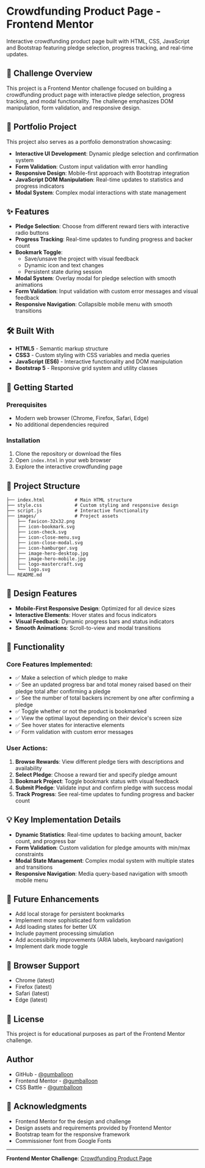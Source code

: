 # Crowdfunding Product Page - Frontend Mentor

Interactive crowdfunding product page built with HTML, CSS, JavaScript and Bootstrap featuring pledge selection, progress tracking, and real-time updates.

## 🎯 Challenge Overview

This project is a Frontend Mentor challenge focused on building a crowdfunding product page with interactive pledge selection, progress tracking, and modal functionality. The challenge emphasizes DOM manipulation, form validation, and responsive design.

## 💼 Portfolio Project

This project also serves as a portfolio demonstration showcasing:
- **Interactive UI Development**: Dynamic pledge selection and confirmation system
- **Form Validation**: Custom input validation with error handling
- **Responsive Design**: Mobile-first approach with Bootstrap integration
- **JavaScript DOM Manipulation**: Real-time updates to statistics and progress indicators
- **Modal System**: Complex modal interactions with state management

## ✨ Features

- **Pledge Selection**: Choose from different reward tiers with interactive radio buttons
- **Progress Tracking**: Real-time updates to funding progress and backer count
- **Bookmark Toggle**: 
  - Save/unsave the project with visual feedback
  - Dynamic icon and text changes
  - Persistent state during session
- **Modal System**: Overlay modal for pledge selection with smooth animations
- **Form Validation**: Input validation with custom error messages and visual feedback
- **Responsive Navigation**: Collapsible mobile menu with smooth transitions

## 🛠️ Built With

- **HTML5** - Semantic markup structure
- **CSS3** - Custom styling with CSS variables and media queries
- **JavaScript (ES6)** - Interactive functionality and DOM manipulation
- **Bootstrap 5** - Responsive grid system and utility classes

## 🚀 Getting Started

### Prerequisites

- Modern web browser (Chrome, Firefox, Safari, Edge)
- No additional dependencies required

### Installation

1. Clone the repository or download the files
2. Open `index.html` in your web browser
3. Explore the interactive crowdfunding page

## 📁 Project Structure

```
├── index.html           # Main HTML structure
├── style.css            # Custom styling and responsive design
├── script.js            # Interactive functionality
├── images/              # Project assets
│   ├── favicon-32x32.png
│   ├── icon-bookmark.svg
│   ├── icon-check.svg
│   ├── icon-close-menu.svg
│   ├── icon-close-modal.svg
│   ├── icon-hamburger.svg
│   ├── image-hero-desktop.jpg
│   ├── image-hero-mobile.jpg
│   ├── logo-mastercraft.svg
│   └── logo.svg
└── README.md
```

## 🎨 Design Features

- **Mobile-First Responsive Design**: Optimized for all device sizes
- **Interactive Elements**: Hover states and focus indicators
- **Visual Feedback**: Dynamic progress bars and status indicators
- **Smooth Animations**: Scroll-to-view and modal transitions

## 🔧 Functionality

### Core Features Implemented:

- ✅ Make a selection of which pledge to make
- ✅ See an updated progress bar and total money raised based on their pledge total after confirming a pledge
- ✅ See the number of total backers increment by one after confirming a pledge
- ✅ Toggle whether or not the product is bookmarked
- ✅ View the optimal layout depending on their device's screen size
- ✅ See hover states for interactive elements
- ✅ Form validation with custom error messages

### User Actions:

1. **Browse Rewards**: View different pledge tiers with descriptions and availability
2. **Select Pledge**: Choose a reward tier and specify pledge amount
3. **Bookmark Project**: Toggle bookmark status with visual feedback
4. **Submit Pledge**: Validate input and confirm pledge with success modal
5. **Track Progress**: See real-time updates to funding progress and backer count

## 💡 Key Implementation Details

- **Dynamic Statistics**: Real-time updates to backing amount, backer count, and progress bar
- **Form Validation**: Custom validation for pledge amounts with min/max constraints
- **Modal State Management**: Complex modal system with multiple states and transitions
- **Responsive Navigation**: Media query-based navigation with smooth mobile menu

## 🌟 Future Enhancements

- Add local storage for persistent bookmarks
- Implement more sophisticated form validation
- Add loading states for better UX
- Include payment processing simulation
- Add accessibility improvements (ARIA labels, keyboard navigation)
- Implement dark mode toggle

## 📱 Browser Support

- Chrome (latest)
- Firefox (latest)
- Safari (latest)
- Edge (latest)

## 📄 License

This project is for educational purposes as part of the Frontend Mentor challenge.

## Author

- GitHub - [@gumballoon](https://github.com/gumballoon)
- Frontend Mentor - [@gumballoon](https://www.frontendmentor.io/profile/gumballoon)
- CSS Battle - [@gumballoon](https://cssbattle.dev/player/gumballoon)

## 🙏 Acknowledgments

- Frontend Mentor for the design and challenge
- Design assets and requirements provided by Frontend Mentor
- Bootstrap team for the responsive framework
- Commissioner font from Google Fonts

---

**Frontend Mentor Challenge**: [Crowdfunding Product Page](https://www.frontendmentor.io/challenges/crowdfunding-product-page-7uvcZe7ZR)